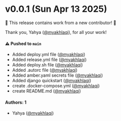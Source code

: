# v0.0.1 (Sun Apr 13 2025)

:tada: This release contains work from a new contributor! :tada:

Thank you, Yahya ([@myakhlaqi](https://github.com/myakhlaqi)), for all your work!

#### ⚠️ Pushed to `main`

- Added deploy.yml file ([@myakhlaqi](https://github.com/myakhlaqi))
- Added release.yml file ([@myakhlaqi](https://github.com/myakhlaqi))
- Added deploy.sh file ([@myakhlaqi](https://github.com/myakhlaqi))
- Added .autorc file ([@myakhlaqi](https://github.com/myakhlaqi))
- Added amber.yaml secrets file ([@myakhlaqi](https://github.com/myakhlaqi))
- Added django quickstart ([@myakhlaqi](https://github.com/myakhlaqi))
- create .docker-compose.yml ([@myakhlaqi](https://github.com/myakhlaqi))
- create README.md ([@myakhlaqi](https://github.com/myakhlaqi))

#### Authors: 1

- Yahya ([@myakhlaqi](https://github.com/myakhlaqi))
